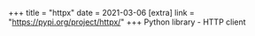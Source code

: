 +++
title = "httpx"
date = 2021-03-06
[extra]
link = "https://pypi.org/project/httpx/"
+++
Python library - HTTP client

